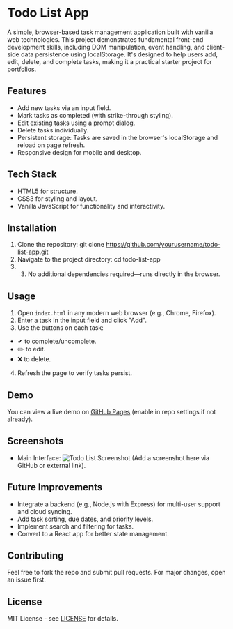 # Todo List App

A simple, browser-based task management application built with vanilla web technologies. This project demonstrates fundamental front-end development skills, including DOM manipulation, event handling, and client-side data persistence using localStorage. It's designed to help users add, edit, delete, and complete tasks, making it a practical starter project for portfolios.

## Features
- Add new tasks via an input field.
- Mark tasks as completed (with strike-through styling).
- Edit existing tasks using a prompt dialog.
- Delete tasks individually.
- Persistent storage: Tasks are saved in the browser's localStorage and reload on page refresh.
- Responsive design for mobile and desktop.

## Tech Stack
- HTML5 for structure.
- CSS3 for styling and layout.
- Vanilla JavaScript for functionality and interactivity.

## Installation
1. Clone the repository: git clone https://github.com/yourusername/todo-list-app.git
2. Navigate to the project directory: cd todo-list-app
3. 3. No additional dependencies required—runs directly in the browser.

## Usage
1. Open `index.html` in any modern web browser (e.g., Chrome, Firefox).
2. Enter a task in the input field and click "Add".
3. Use the buttons on each task:
- ✔ to complete/uncomplete.
- ✏️ to edit.
- ❌ to delete.
4. Refresh the page to verify tasks persist.

## Demo
You can view a live demo on [GitHub Pages](https://yourusername.github.io/todo-list-app/) (enable in repo settings if not already).

## Screenshots
- Main Interface: ![Todo List Screenshot](screenshots/main.png) (Add a screenshot here via GitHub or external link).

## Future Improvements
- Integrate a backend (e.g., Node.js with Express) for multi-user support and cloud syncing.
- Add task sorting, due dates, and priority levels.
- Implement search and filtering for tasks.
- Convert to a React app for better state management.

## Contributing
Feel free to fork the repo and submit pull requests. For major changes, open an issue first.

## License
MIT License - see [LICENSE](LICENSE) for details.
